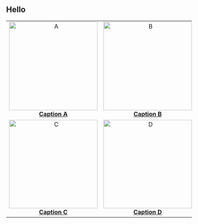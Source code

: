 ## Hello 


<table>
  <tr>
    <td align="center">
      <a href="https://example.com/link-a">
        <img src="https://via.placeholder.com/600x400" width="240" height="240" alt="A"><br>
        <strong>Caption A</strong>
      </a>
    </td>
    <td align="center">
      <a href="https://example.com/link-b">
        <img src="https://via.placeholder.com/800x600" width="240" height="240" alt="B"><br>
        <strong>Caption B</strong>
      </a>
    </td>
  </tr>
  <tr>
    <td align="center">
      <a href="https://example.com/link-c">
        <img src="https://via.placeholder.com/500x700" width="240" height="240" alt="C"><br>
        <strong>Caption C</strong>
      </a>
    </td>
    <td align="center">
      <a href="https://example.com/link-d">
        <img src="https://via.placeholder.com/300x300" width="240" height="240" alt="D"><br>
        <strong>Caption D</strong>
      </a>
    </td>
  </tr>
</table>




<!--[![Alt Text](https://raw.githubusercontent.com/IseeJ/Card/c329e8d9ba9a33b87d09ceee8bb03866b91cd3a8/C.PNG)](https://iseej.github.io/Card/)>




<!--- [Cosmos Persona](https://iseej.github.io/CosmosPersona/)
- [Love Pawsona](https://iseej.github.io/LovePawsona/)

![toplang](https://github-readme-stats.vercel.app/api/top-langs/?username=IseeJ&layout=donut&hide=Jupyter%20Notebook,%20GLSL)-->





<!--
**IseeJ/IseeJ** is a ✨ _special_ ✨ repository because its `README.md` (this file) appears on your GitHub profile.

Here are some ideas to get you started:

- 🔭 I’m currently working on ...
- 🌱 I’m currently learning ...
- 👯 I’m looking to collaborate on ...
- 🤔 I’m looking for help with ...
- 💬 Ask me about ...
- 📫 How to reach me: ...
- 😄 Pronouns: ...
- ⚡ Fun fact: ...
-->
